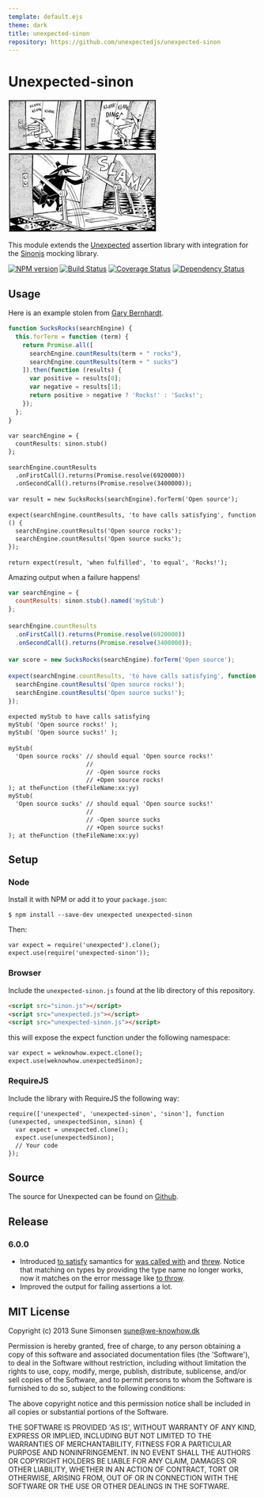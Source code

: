 ```yaml
---
template: default.ejs
theme: dark
title: unexpected-sinon
repository: https://github.com/unexpectedjs/unexpected-sinon
---
```


# Unexpected-sinon

![Unexpected spy :)](unexpectedSpy.png)

This module extends the
[Unexpected](https://github.com/unexpectedjs/unexpected) assertion
library with integration for the [Sinonjs](http://sinonjs.org/)
mocking library.

[![NPM version](https://badge.fury.io/js/unexpected-sinon.svg)](http://badge.fury.io/js/unexpected-sinon)
[![Build Status](https://travis-ci.org/unexpectedjs/unexpected-sinon.svg?branch=master)](https://travis-ci.org/unexpectedjs/unexpected-sinon)
[![Coverage Status](https://coveralls.io/repos/unexpectedjs/unexpected-sinon/badge.svg)](https://coveralls.io/r/unexpectedjs/unexpected-sinon)
[![Dependency Status](https://david-dm.org/unexpectedjs/unexpected-sinon.svg)](https://david-dm.org/unexpectedjs/unexpected-sinon)

## Usage

Here is an example stolen from
[Gary Bernhardt](https://twitter.com/garybernhardt).

```js
function SucksRocks(searchEngine) {
  this.forTerm = function (term) {
    return Promise.all([
      searchEngine.countResults(term + " rocks"),
      searchEngine.countResults(term + " sucks")
    ]).then(function (results) {
      var positive = results[0];
      var negative = results[1];
      return positive > negative ? 'Rocks!' : 'Sucks!';
    });
  };
}
```

```js#async:true
var searchEngine = {
  countResults: sinon.stub()
};

searchEngine.countResults
  .onFirstCall().returns(Promise.resolve(6920000))
  .onSecondCall().returns(Promise.resolve(3400000));

var result = new SucksRocks(searchEngine).forTerm('Open source');

expect(searchEngine.countResults, 'to have calls satisfying', function () {
  searchEngine.countResults('Open source rocks');
  searchEngine.countResults('Open source sucks');
});

return expect(result, 'when fulfilled', 'to equal', 'Rocks!');
```

Amazing output when a failure happens!

```js
var searchEngine = {
  countResults: sinon.stub().named('myStub')
};

searchEngine.countResults
  .onFirstCall().returns(Promise.resolve(6920000))
  .onSecondCall().returns(Promise.resolve(3400000));

var score = new SucksRocks(searchEngine).forTerm('Open source');

expect(searchEngine.countResults, 'to have calls satisfying', function () {
  searchEngine.countResults('Open source rocks!');
  searchEngine.countResults('Open source sucks!');
});
```

```output
expected myStub to have calls satisfying
myStub( 'Open source rocks!' );
myStub( 'Open source sucks!' );

myStub(
  'Open source rocks' // should equal 'Open source rocks!'
                      //
                      // -Open source rocks
                      // +Open source rocks!
); at theFunction (theFileName:xx:yy)
myStub(
  'Open source sucks' // should equal 'Open source sucks!'
                      //
                      // -Open source sucks
                      // +Open source sucks!
); at theFunction (theFileName:xx:yy)
```

## Setup

### Node

Install it with NPM or add it to your `package.json`:

```
$ npm install --save-dev unexpected unexpected-sinon
```

Then:

```js#evaluate:false
var expect = require('unexpected').clone();
expect.use(require('unexpected-sinon'));
```

### Browser

Include the `unexpected-sinon.js` found at the lib directory of this
repository.

```html
<script src="sinon.js"></script>
<script src="unexpected.js"></script>
<script src="unexpected-sinon.js"></script>
```

this will expose the expect function under the following namespace:

```js#evaluate:false
var expect = weknowhow.expect.clone();
expect.use(weknowhow.unexpectedSinon);
```

### RequireJS

Include the library with RequireJS the following way:

```js#evaluate:false
require(['unexpected', 'unexpected-sinon', 'sinon'], function (unexpected, unexpectedSinon, sinon) {
  var expect = unexpected.clone();
  expect.use(unexpectedSinon);
  // Your code
});
```

## Source

The source for Unexpected can be found on
[Github](https://github.com/unexpectedjs/unexpected-sinon).

## Release

### 6.0.0

* Introduced
  [to satisfy](http://unexpectedjs.github.io/assertions/any/to-satisfy/)
  samantics for
  [was called with](./assertions/spy/was-called-with/)
  and
  [threw](./assertions/spy/was-called-with/). Notice
  that matching on types by providing the type name no longer works,
  now it matches on the error message like
  [to throw](http://unexpectedjs.github.io/assertions/function/to-throw/).
* Improved the output for failing assertions a lot.

## MIT License

Copyright (c) 2013 Sune Simonsen <sune@we-knowhow.dk>

Permission is hereby granted, free of charge, to any person obtaining
a copy of this software and associated documentation files (the
'Software'), to deal in the Software without restriction, including
without limitation the rights to use, copy, modify, merge, publish,
distribute, sublicense, and/or sell copies of the Software, and to
permit persons to whom the Software is furnished to do so, subject to
the following conditions:

The above copyright notice and this permission notice shall be
included in all copies or substantial portions of the Software.

THE SOFTWARE IS PROVIDED 'AS IS', WITHOUT WARRANTY OF ANY KIND,
EXPRESS OR IMPLIED, INCLUDING BUT NOT LIMITED TO THE WARRANTIES OF
MERCHANTABILITY, FITNESS FOR A PARTICULAR PURPOSE AND
NONINFRINGEMENT. IN NO EVENT SHALL THE AUTHORS OR COPYRIGHT HOLDERS BE
LIABLE FOR ANY CLAIM, DAMAGES OR OTHER LIABILITY, WHETHER IN AN ACTION
OF CONTRACT, TORT OR OTHERWISE, ARISING FROM, OUT OF OR IN CONNECTION
WITH THE SOFTWARE OR THE USE OR OTHER DEALINGS IN THE SOFTWARE.

